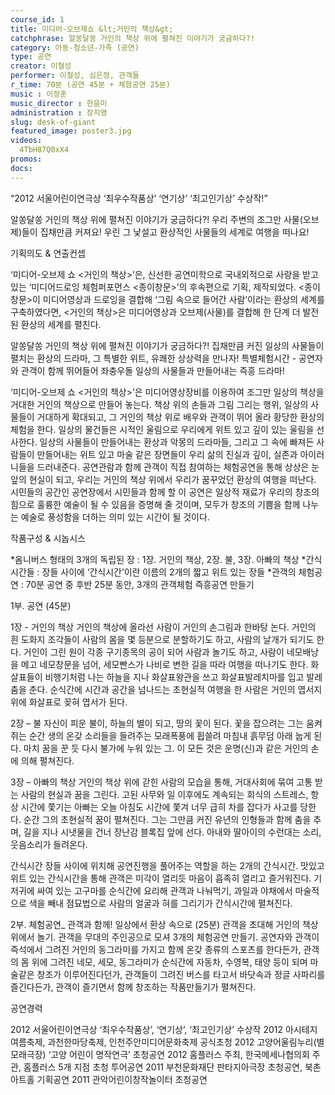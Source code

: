 ```yaml
---
course_id: 1
title: 미디어-오브제쇼 &lt;거인의 책상&gt;
catchphrase: 알쏭달쏭 거인의 책상 위에 펼쳐진 이야기가 궁금하다?!
category: 아동-청소년-가족 (공연)
type: 공연
creator: 이철성
performer: 이철성, 심은정, 관객들 
r_time: 70분 (공연 45분 + 체험공연 25분)
music : 이정훈 
music_director : 한윤미 
administration : 장지영
slug: desk-of-giant
featured_image: poster3.jpg
videos:
  4TbH87Q0xX4
promos:
docs:
---
```


“2012 서울어린이연극상 ‘최우수작품상’ ‘연기상’ ‘최고인기상’ 수상작!”

알쏭달쏭 거인의 책상 위에 펼쳐진 이야기가 궁금하다?!
우리 주변의 조그만 사물(오브제)들이 집채만큼 커져요!
우린 그 낯설고 환상적인 사물들의 세계로 여행을 떠나요!

기획의도 & 연출컨셉

‘미디어-오브제 쇼 &lt;거인의 책상&gt;’은, 신선한 공연미학으로 국내외적으로 사랑을 받고 있는 ‘미디어드로잉 체험퍼포먼스 &lt;종이창문&gt;’의 후속편으로 기획, 제작되었다. &lt;종이창문&gt;이 미디어영상과 드로잉을 결합해 ‘그림 속으로 들어간 사람’이라는 환상의 세계를 구축하였다면, &lt;거인의 책상&gt;은 미디어영상과 오브제(사물)를 결합해 한 단계 더 발전된 환상의 세계를 펼친다.

알쏭달쏭 거인의 책상 위에 펼쳐진 이야기가 궁금하다?!
집채만큼 커진 일상의 사물들이 펼치는 환상의 드라마, 그 특별한 위트, 유쾌한 상상력을 만나자!
특별체험시간 - 공연자와 관객이 함께 뛰어들어 좌충우돌 일상의 사물들과 만들어내는 즉흥 드라마!

‘미디어-오브제 쇼 &lt;거인의 책상&gt;’은 미디어영상장비를 이용하여 조그만 일상의 책상을 거대한 거인의 책상으로 만들어 놓는다. 책상 위의 손들과 그림 그리는 행위, 일상의 사물들이 거대하게 확대되고, 그 거인의 책상 위로 배우와 관객이 뛰어 올라 황당한 환상의 체험을 한다. 일상의 물건들은 시적인 울림으로 우리에게 위트 있고 깊이 있는 울림을 선사한다. 일상의 사물들이 만들어내는 환상과 악몽의 드라마들, 그리고 그 속에 빠져든 사람들이 만들어내는 위트 있고 마술 같은 장면들이 우리 삶의 진실과 깊이, 실존과 아이러니들을 드러내준다. 공연관람과 함께 관객이 직접 참여하는 체험공연을 통해 상상은 눈앞의 현실이 되고, 우리는 거인의 책상 위에서 우리가 꿈꾸었던 환상의 여행을 떠난다.
시민들의 공간인 공연장에서 시민들과 함께 할 이 공연은 일상적 재료가 우리의 창조의 힘으로 훌륭한 예술이 될 수 있음을 증명해 줄 것이며, 모두가 창조의 기쁨을 함께 나누는 예술로 풍성함을 더하는 의미 있는 시간이 될 것이다.

작품구성 & 시놉시스

*옴니버스 형태의 3개의 독립된 장 : 1장. 거인의 책상, 2장. 불, 3장. 아빠의 책상
*간식시간들 : 장들 사이에 ‘간식시간’이란 이름의 2개의 짧고 위트 있는 장들
*관객의 체험공연 : 70분 공연 중 후반 25분 동안, 3개의 관객체험 즉흥공연 만들기

1부. 공연 (45분)

1장 - 거인의 책상
거인의 책상에 올라선 사람이 거인의 손그림과 한바탕 논다. 거인의 흰 도화지 조각들이 사람의 몸을 몇 등분으로 분할하기도 하고, 사람의 날개가 되기도 한다. 거인이 그린 원이 각종 구기종목의 공이 되어 사람과 놀기도 하고, 사람이 네모배낭을 메고 네모창문을 넘어, 세모빤스가 나비로 변한 길을 따라 여행을 떠나기도 한다. 화살표들이 비행기처럼 나는 하늘을 지나 화살표왕관을 쓰고 화살표발레치마를 입고 발레춤을 춘다. 순식간에 시간과 공간을 넘나드는 초현실적 여행을 한 사람은 거인의 엽서지 위에 화살표로 꽂혀 엽서가 된다.

2장 – 불
자신이 피운 불이, 하늘의 별이 되고, 땅의 꽃이 된다. 꽃을 잡으려는 그는 움켜쥐는 순간 생의 온갖 소리들을 들려주는 모래폭풍에 휩쓸려 마침내 흙무덤 아래 눕게 된다. 마치 꿈을 꾼 듯 다시 불가에 누워 있는 그. 이 모든 것은 운명(신)과 같은 거인의 손에 의해 펼쳐진다.

3장 – 아빠의 책상
거인의 책상 위에 갇힌 사람의 모습을 통해, 거대사회에 묶여 고통 받는 사람의 현실과 꿈을 그린다. 고된 사무와 일 이후에도 계속되는 회식의 스트레스, 항상 시간에 쫓기는 아빠는 오늘 아침도 시간에 쫓겨 너무 급히 차를 잡다가 사고를 당한다. 순간 그의 초현실적 꿈이 펼쳐진다. 그는 그만큼 커진 유년의 인형들과 함께 춤을 추며, 길을 지나 시냇물을 건너 장난감 블록집 앞에 선다. 아내와 딸아이의 수런대는 소리, 웃음소리가 들려온다.

간식시간
장들 사이에 위치해 공연진행을 풀어주는 역할을 하는 2개의 간식시간. 맛있고 위트 있는 간식시간을 통해 관객은 미각이 열리듯 마음이 흡족히 열리고 즐거워진다. 기저귀에 싸여 있는 고구마를 순식간에 요리해 관객과 나눠먹기, 과일과 야채에서 마술적으로 색을 빼내 점묘법으로 사람의 얼굴과 혀를 그리기가 간식시간에 펼쳐진다.

2부. 체험공연_ 관객과 함께! 일상에서 환상 속으로 (25분)
관객을 초대해 거인의 책상 위에서 놀기. 관객을 무대의 주인공으로 모셔 3개의 체험공연 만들기. 공연자와 관객이 즉석에서 그려진 거인의 동그라미를 가지고 함께 온갖 종류의 스포츠를 한다든가, 관객의 몸 위에 그려진 네모, 세모, 동그라미가 순식간에 자동차, 수영복, 태양 등이 되며 마술같은 창조가 이루어진다던가, 관객들이 그려진 버스를 타고서 바닷속과 정글 사파리를 즐긴다든가, 관객이 즐기면서 함께 창조하는 작품만들기가 펼쳐진다.

공연경력

2012 서울어린이연극상 ‘최우수작품상’, ‘연기상’, ‘최고인기상’ 수상작
2012 아시테지 여름축제, 과천한마당축제, 인천주안미디어문화축제 공식초청
2012 고양어울림누리(별모래극장) ‘고양 어린이 명작연극’ 초청공연
2012 홈플러스 주최, 한국메세나협의회 주관, 홈플러스 5개 지점 초청 투어공연
2011 부천문화재단 판타지아극장 초청공연, 북촌아트홀 기획공연
2011 관악어린이창작놀이터 초청공연
